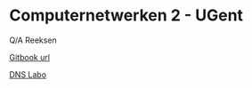# Computernetwerken 2 - UGent

Q/A Reeksen

[Gitbook url](https://ciberth.gitbooks.io/ugent-cn2/content/)

[DNS Labo](https://github.com/Ciberth/Labo1-DNS)
